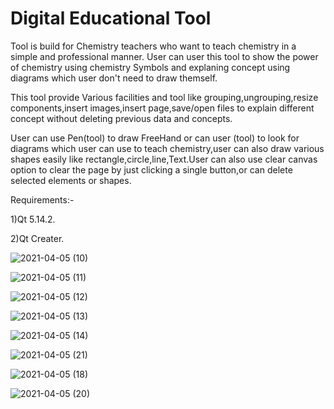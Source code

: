 

# Digital Educational Tool

Tool is build for Chemistry teachers who want to teach chemistry in a simple and professional manner. User can user this tool to show the power of chemistry using chemistry Symbols and explaning concept using diagrams which user don't need to draw themself.

This tool provide Various facilities and tool like grouping,ungrouping,resize components,insert images,insert page,save/open files to explain different concept without deleting previous data and concepts.

User can use Pen(tool) to draw FreeHand or can user (tool) to look for diagrams which user can use to teach chemistry,user can also draw various shapes easily like rectangle,circle,line,Text.User can also use clear canvas option to clear the page by just clicking a single button,or can delete selected elements or shapes.

Requirements:-

1)Qt 5.14.2.

2)Qt Creater.

![2021-04-05 (10)](https://user-images.githubusercontent.com/70053621/113595472-b00e1980-9656-11eb-8927-229c86bf925e.png)

![2021-04-05 (11)](https://user-images.githubusercontent.com/70053621/113596014-5e19c380-9657-11eb-9345-940f175e8a9b.png)

![2021-04-05 (12)](https://user-images.githubusercontent.com/70053621/113596089-72f65700-9657-11eb-92b0-362e263f6986.png)

![2021-04-05 (13)](https://user-images.githubusercontent.com/70053621/113596098-7689de00-9657-11eb-81a6-c4fbd842c5c1.png)

![2021-04-05 (14)](https://user-images.githubusercontent.com/70053621/113596122-7d185580-9657-11eb-9550-e86e691060ca.png)

![2021-04-05 (21)](https://user-images.githubusercontent.com/70053621/113596502-0af44080-9658-11eb-8960-ff1527f5aac0.png)

![2021-04-05 (18)](https://user-images.githubusercontent.com/70053621/113596520-10ea2180-9658-11eb-8575-571f6c571761.png)

![2021-04-05 (20)](https://user-images.githubusercontent.com/70053621/113596557-1e071080-9658-11eb-9ed3-fa1b3e7df15f.png)

